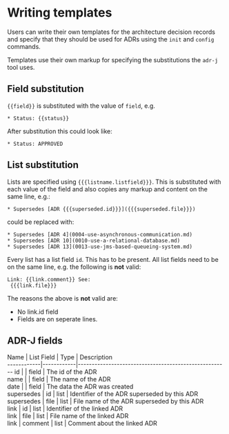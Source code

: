 # Writing templates

Users can write their own templates for the architecture decision records and specify that they should be used for ADRs using the `init` and `config` commands.

Templates use their own markup for specifying the substitutions the `adr-j` tool uses.

## Field substitution

`{{field}}` is substituted with the value of `field`, e.g.

```
* Status: {{status}}
```
After substitution this could look like:

```
* Status: APPROVED
```

## List substitution

Lists are specified using `{{{listname.listfield}}}`. This is  substituted with  each value of the field and also copies any markup and content on the same line, e.g.:

```
* Supersedes [ADR {{{superseded.id}}}]({{{superseded.file}}})
```

could be replaced with:

```
* Supersedes [ADR 4](0004-use-asynchronous-communication.md)
* Supersedes [ADR 10](0010-use-a-relational-database.md)
* Supersedes [ADR 13](0013-use-jms-based-queueing-system.md)
```

Every list has a list field `id`. This has to be present. All list fields need to be on the same line, e.g. the following is **not** valid:

```
Link: {{link.comment}} See:
 {{{link.file}}}
```
The reasons the above is **not** valid are:
* No link.id field
* Fields are on seperate lines.  

## ADR-J fields

  Name      | List Field | Type  | Description                                  
------------|------------|------------------------------------------------------
 id         |            | field | The id of the ADR                            
 name       |            | field | The name of the ADR                          
 date       |            | field | The data the ADR was created                 
 supersedes |  id        | list  | Identifier of the ADR superseded by this ADR
 supersedes |  file      | list  | File name of the ADR superseded by this ADR  
 link       |  id        | list  | Identifier of the linked ADR                 
 link       |  file      | list  | File name of the linked ADR                  
 link       |  comment   | list  | Comment  about the linked ADR                
